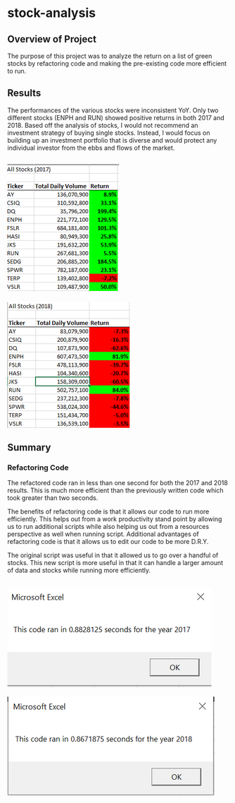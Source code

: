 # stock-analysis

## Overview of Project

The purpose of this project was to analyze the return on a list of green stocks by refactoring code and making the pre-existing code more efficient to run. 

## Results
The performances of the various stocks were inconsistent YoY. Only two different stocks (ENPH and RUN) showed positive returns in both 2017 and 2018. Based off the analysis of stocks, I would not recommend an investment strategy of buying single stocks. Instead, I would focus on building up an investment portfolio that is diverse and would protect any individual investor from the ebbs and flows of the market. 


![All_Stocks_2017.PNG](https://github.com/griswld2/stock-analysis/blob/main/Resources/All_Stocks_2017.PNG)
---

![All_Stocks_2018.PNG](https://github.com/griswld2/stock-analysis/blob/main/Resources/All_Stocks_2018.PNG)

## Summary

### Refactoring Code
The refactored code ran in less than one second for both the 2017 and 2018 results. This is much more efficient than the previously written code which took greater than two seconds. 

The benefits of refactoring code is that it allows our code to run more efficiently. This helps out from a work productivity stand point by allowing us to run additional scripts while also helping us out from a resources perspective as well when running script. Additional advantages of refactoring code is that it allows us to edit our code to be more D.R.Y. 

The original script was useful in that it allowed us to go over a handful of stocks. This new script is more useful in that it can handle a larger amount of data and stocks while running more efficiently. 

![VBA_Challenge_2017.PNG](https://github.com/griswld2/stock-analysis/blob/main/Resources/VBA_Challenge_2017.PNG)
---

![VBA_Challenge_2018.PNG](https://github.com/griswld2/stock-analysis/blob/main/Resources/VBA_Challenge_2018.PNG)
